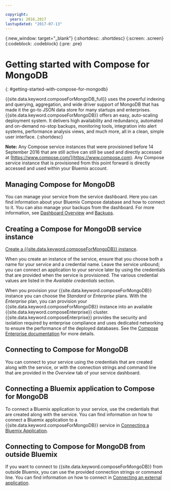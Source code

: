 ```yaml
---

copyright:
  years: 2016,2017
lastupdated: "2017-07-13"
---
```


{:new_window: target="_blank"}
{:shortdesc: .shortdesc}
{:screen: .screen}
{:codeblock: .codeblock}
{:pre: .pre}

# Getting started with Compose for MongoDB
{: #getting-started-with-compose-for-mongodb}

{{site.data.keyword.composeForMongoDB_full}} uses the powerful indexing and querying, aggregation, and wide driver support of MongoDB that has made it the go-to JSON data store for many startups and enterprises. {{site.data.keyword.composeForMongoDB}} offers an easy, auto-scaling deployment system. It delivers high availability and redundancy, automated and on-demand no-stop backups, monitoring tools, integration into alert systems, performance analysis views, and much more, all in a clean, simple user interface.
{:shortdesc}

**Note:** Any Compose service instances that were provisioned before 14 September 2016 that are still active can still be used and directly accessed at [https://www.compose.com/](https://www.compose.com). Any Compose service instance that is provisioned from this point forward is directly accessed and used within your Bluemix account.

## Managing Compose for MongoDB

You can manage your service from the service dashboard. Here you can find information about your Bluemix Compose database and how to connect to it. You can also manage your backups from the dashboard. For more information, see [Dashboard Overview](./dashboard-overview.html) and [Backups](./managing-backups.html).

## Creating a Compose for MongoDB service instance

[Create a {{site.data.keyword.composeForMongoDB}} instance](https://console.ng.bluemix.net/catalog/services/compose-for-mongodb/).

When you create an instance of the service, ensure that you choose both a name for your service and a credential name. Leave the service unbound; you can connect an application to your service later by using the credentials that are provided when the service is provisioned.  The various credential values are listed in the *Available credentials* section.

When you provision your {{site.data.keyword.composeForMongoDB}} instance you can choose the *Standard* or *Enterprise* plans. With the *Enterprise* plan, you can provision your {{site.data.keyword.composeForMongoDB}} instance into an available {{site.data.keyword.composeEnterprise}} cluster. {{site.data.keyword.composeEnterprise}} provides the security and isolation required by enterprise compliance and uses dedicated networking to ensure the performance of the deployed databases. See the [Compose Enterprise documentation](../ComposeEnterprise/index.html) for more details.

## Connecting to Compose for MongoDB

You can connect to your service using the credentials that are created along with the service, or with the connection strings and command line that are provided in the *Overview* tab of your service dashboard.

## Connecting a Bluemix application to Compose for MongoDB

To connect a Bluemix application to your service, use the credentials that are created along with the service. You can find information on how to connect a Bluemix application to a {{site.data.keyword.composeForMongoDB}} service in [Connecting a Bluemix Application](./connecting-bluemix-app.html).

## Connecting to Compose for MongoDB from outside Bluemix

If you want to connect to {{site.data.keyword.composeForMongoDB}} from outside Bluemix, you can use the provided connection strings or command line. You can find information on how to connect in [Connecting an external application](./connecting-external.html).
